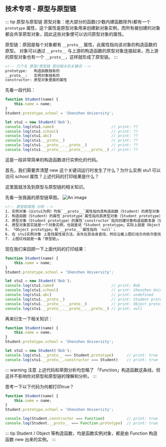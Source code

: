 ## 技术专项 - 原型与原型链
::: tip 原型与原型链
原型对象：绝⼤部分的函数(少数内建函数除外)都有⼀个 `prototype` 属性，这个属性是原型对象⽤来创建新对象实例，⽽所有被创建的对象都会共享原型对象，因此这些对象便可以访问原型对象的属性。

原型链：原因是每个对象都有 `__proto__` 属性，此属性指向该对象的构造函数的原型。
对象可以通过 `__proto__` 与上游的构造函数的原型对象连接起来，⽽上游的原型对象也有⼀个 `__proto__`，这样就形成了原型链。
:::
```html
<!-- 几个与 原型/原型链 密切相关的关键词 -->
prototype:   构造函数独有的
__proto__:   实例对象独有的
constructor: 原型对象里面的属性
```
先看一段代码：
```js
function Student(name) {
    this.name = name;
}
Student.prototype.school = 'Shenzhen University';

let stu1 = new Student('Bob');
console.log(stu1.name)                          // print: ??
console.log(stu1.school)                        // print: ??
console.log(stu1.abc)                           // print: ??
console.log(stu1.__proto__)                     // print: ??
console.log(stu1.__proto__.__proto__)           // print: ??
console.log(stu1.__proto__.__proto__.__proto__) // print: ??
```
这是一段非常简单的构造函数进行实例化的代码。

首先，我们需要弄清楚 new 这个关键词运行时发生了什么？为什么实例 stu1 可以访问 school 属性？上述代码的打印结果是什么？

这里面就涉及到原型与原型链的相关知识。

先看一张我画的原型链草图。
![An image](~@/prev/prototype.png)

```html
<!-- 原型链草图 分析 -->
1. 实例对象（以stu1为例）均有`__proto__`属性指向其构造函数（Student）的原型对象（Student prototype）；
2. 构造函数（Student）的属性`prototype`属性指向其原型对象（Student prototype）；
3. 原型对象（Student prototype）的属性`constructor`指向创建对象构造函数本身（Student）；
4. 原型对象其实就是一个对象实例，也就是说「Student prototype」实际上就是 Object 构造函数new出来的实例，所以「Student prototype」有`__proto__`属性指向 「Object prototype」；
5. 「Object prototype」有`__proto__`属性指向 `null`；
6. 在 stu1实例对象 上查找属性或方法，会先在其自身查找，然后沿着上图红线方向依次查找，直至null。属性找不到会返回`undefined`，方法找不到会提示报错；
7. 上图红线就是一条「原型链」。
```

现在我们来回顾一下上面代码的打印结果：
```js
function Student(name) {
    this.name = name;
}
Student.prototype.school = 'Shenzhen University';

let stu1 = new Student('Bob');
console.log(stu1.name)                          // print: Bob
console.log(stu1.school)                        // print: Shenzhen University
console.log(stu1.abc)                           // print: undefined
console.log(stu1.__proto__)                     // print: Student prototype
console.log(stu1.__proto__.__proto__)           // print: Object prototype
console.log(stu1.__proto__.__proto__.__proto__) // print: null
```

再来衍生一下相关知识：
```js
function Student(name) {
    this.name = name;
}
Student.prototype.school = 'Shenzhen University';

let stu1 = new Student('Bob');
console.log(stu1.__proto__ === Student.prototype)      // print: true
console.log(stu1.__proto__.constructor === Student)    // print: true
```

::: warning 注意
上述代码和草图分析均忽略了 「Function」构造函数这条线，但这并不影响你对原型和原型链的理解和分析。
:::

思考一下以下代码为何都打印true？
```js
function Student(name) {
    this.name = name;
}
Student.prototype.school = 'Shenzhen University';

console.log(Student.constructor === Function)          // print: true
console.log(Student.__proto__ === Function.prototype)  // print: true
```

::: tip
Student / Object 等构造函数，均是函数实例对象，都是由 Function 构造函数 new 出来的实例。
:::



